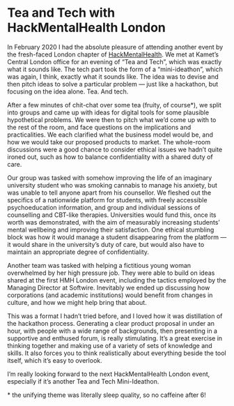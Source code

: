 # Tea and Tech with HackMentalHealth London 

In February 2020 I had the absolute pleasure of attending another event by the fresh-faced London chapter of [HackMentalHealth](https://www.hackmentalhealth.care/london). We met at Kamet’s Central London office for an evening of “Tea and Tech”, which was exactly what it sounds like. The tech part took the form of a “mini-ideathon”, which was again, I think, exactly what it sounds like. The idea was to devise and then pitch ideas to solve a particular problem — just like a hackathon, but focusing on the idea alone.
Tea. And tech.

After a few minutes of chit-chat over some tea (fruity, of course*), we split into groups and came up with ideas for digital tools for some plausible hypothetical problems. We were then to pitch what we’d come up with to the rest of the room, and face questions on the implications and practicalities. We each clarified what the business model would be, and how we would take our proposed products to market. The whole-room discussions were a good chance to consider ethical issues we hadn’t quite ironed out, such as how to balance confidentiality with a shared duty of care.

Our group was tasked with somehow improving the life of an imaginary university student who was smoking cannabis to manage his anxiety, but was unable to tell anyone apart from his counsellor. We fleshed out the specifics of a nationwide platform for students, with freely accessible psychoeducation information, and group and individual sessions of counselling and CBT-like therapies. Universities would fund this, once its worth was demonstrated, with the aim of measurably increasing students’ mental wellbeing and improving their satisfaction. One ethical stumbling block was how it would manage a student disappearing from the platform — it would share in the university’s duty of care, but would also have to maintain an appropriate degree of confidentiality.

Another team was tasked with helping a fictitious young woman overwhelmed by her high pressure job. They were able to build on ideas shared at the first HMH London event, including the tactics employed by the Managing Director at Softwire. Inevitably we ended up discussing how corporations (and academic institutions) would benefit from changes in culture, and how we might help bring that about.

This was a format I hadn’t tried before, and I loved how it was distillation of the hackathon process. Generating a clear product proposal in under an hour, with people with a wide range of backgrounds, then presenting in a supportive and enthused forum, is really stimulating. It’s a great exercise in thinking together and making use of a variety of sets of knowledge and skills. It also forces you to think realistically about everything beside the tool itself, which it’s easy to overlook.

I’m really looking forward to the next HackMentalHealth London event, especially if it’s another Tea and Tech Mini-Ideathon.

\* the unifying theme was literally sleep quality, so no caffeine after 6!
